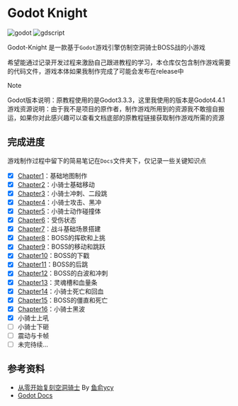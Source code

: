 # Godot Knight

![godot](https://img.shields.io/badge/Godot-4\.4\.1-478CBF?logo=godot-engine&logoColor=white)
![gdscript](https://img.shields.io/badge/GDScript-4\.x-478CBF?logo=godot-engine&logoColor=white)

Godot-Knight 是一款基于`Godot`游戏引擎仿制空洞骑士BOSS战的小游戏

希望能通过记录开发过程来激励自己跟进教程的学习，本仓库仅包含制作游戏需要的代码文件，游戏本体如果我制作完成了可能会发布在release中

> [!Note]
> Godot版本说明：原教程使用的是Godot3.3.3，这里我使用的版本是Godot4.4.1  
> 游戏资源说明：由于我不是项目的原作者，制作游戏所用到的资源我不敢擅自搬运，如果你对此感兴趣可以查看文档底部的原教程链接获取制作游戏所需的资源

## 完成进度

游戏制作过程中留下的简易笔记在`Docs`文件夹下，仅记录一些关键知识点

- [X] [Chapter1](Docs/Chapter1.md)：基础地图制作
- [X] [Chapter2](Docs/Chapter2.md)：小骑士基础移动
- [X] [Chapter3](Docs/Chapter3.md)：小骑士冲刺、二段跳
- [X] [Chapter4](Docs/Chapter4.md)：小骑士攻击、黑冲
- [X] [Chapter5](Docs/Chapter5.md)：小骑士动作碰撞体
- [X] [Chapter6](Docs/Chapter6.md)：受伤状态
- [X] [Chapter7](Docs/Chapter7.md)：战斗基础场景搭建
- [X] [Chapter8](Docs/Chapter8.md)：BOSS的挥砍和上挑
- [X] [Chapter9](Docs/Chapter9.md)：BOSS的移动和跳跃
- [X] [Chapter10](Docs/Chapter10.md)：BOSS的下戳
- [X] [Chapter11](Docs/Chapter11.md)：BOSS的后跳
- [X] [Chapter12](Docs/Chapter12.md)：BOSS的白波和冲刺
- [X] [Chapter13](Docs/Chapter13.md)：灵魂槽和血量条
- [X] [Chapter14](Docs/Chapter14.md)：小骑士死亡和回血
- [X] [Chapter15](Docs/Chapter15.md)：BOSS的僵直和死亡
- [X] [Chapter16](Docs/Chapter16.md)：小骑士黑波
- [X] 小骑士上吼
- [ ] 小骑士下砸
- [ ] 震动与卡帧
- [ ] 未完待续...

## 参考资料

- [从零开始复刻空洞骑士](https://space.bilibili.com/1165988987/lists/5894352?type=season) By [鱼俞ycy](https://space.bilibili.com/1165988987)
- [Godot Docs](https://docs.godotengine.org/en/stable/)
